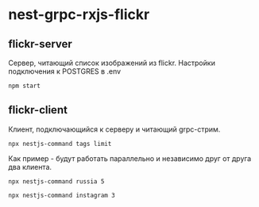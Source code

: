 # nest-grpc-rxjs-flickr

## flickr-server
Сервер, читающий список изображений из flickr. Настройки подключения к POSTGRES в .env

`npm start`

## flickr-client

Клиент, подключающийся к серверу и читающий grpc-стрим.

`npx nestjs-command tags limit`

Как пример - будут работать параллельно и независимо друг от друга два клиента.

`npx nestjs-command russia 5`

`npx nestjs-command instagram 3`
